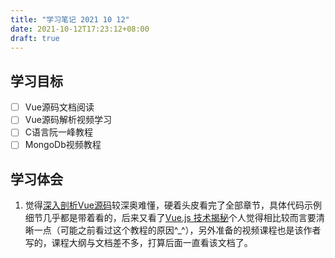 ```yaml
---
title: "学习笔记 2021 10 12"
date: 2021-10-12T17:23:12+08:00
draft: true
---
```

## 学习目标
- [ ] Vue源码文档阅读
- [ ] Vue源码解析视频学习
- [ ] C语言阮一峰教程
- [ ] MongoDb视频教程

## 学习体会
1. 觉得[深入剖析Vue源码](https://book.penblog.cn/)较深奥难懂，硬着头皮看完了全部章节，具体代码示例细节几乎都是带着看的，后来又看了[Vue.js 技术揭秘](https://ustbhuangyi.github.io/vue-analysis/)个人觉得相比较而言要清晰一点（可能之前看过这个教程的原因^_^），另外准备的视频课程也是该作者写的，课程大纲与文档差不多，打算后面一直看该文档了。
